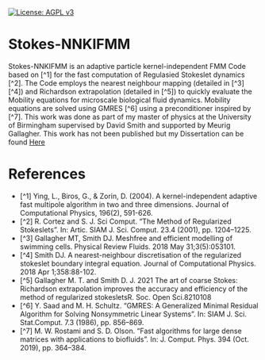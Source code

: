 
[![License: AGPL v3](https://img.shields.io/badge/License-AGPL_v3-blue.svg)](https://www.gnu.org/licenses/agpl-3.0)

# Stokes-NNKIFMM

Stokes-NNKIFMM is an adaptive particle kernel-independent FMM Code based on [^1] for the fast computation of Regulasied Stokeslet dynamics [^2]. 
The Code employs the nearest neighbour mapping (detailed in [^3][^4]) and Richardson extrapolation (detailed in [^5]) to quickly evaluate the Mobility equations for microscale biological fluid dynamics.
Mobility equations are solved using GMRES [^6] using a preconditioner inspired by [^7].
This work was done as part of my master of physics at the University of Birmingham supervised by David Smith and supported by Meurig Gallagher. This work has not been published but my Dissertation can be found [Here](https://www.github.com/Walkersb101/Dissertation)


# References
- [^1] Ying, L., Biros, G., & Zorin, D. (2004). A kernel-independent adaptive fast multipole algorithm in two and three dimensions. Journal of Computational Physics, 196(2), 591-626.
- [^2] R. Cortez and S. J. Sci Comput. “The Method of Regularized Stokeslets”. In: Artic. SIAM J. Sci. Comput. 23.4 (2001), pp. 1204–1225.
- [^3] Gallagher MT, Smith DJ. Meshfree and efficient modelling of swimming cells. Physical Review Fluids. 2018 May 31;3(5):053101.
- [^4] Smith DJ. A nearest-neighbour discretisation of the regularized stokeslet boundary integral equation. Journal of Computational Physics. 2018 Apr 1;358:88-102.
- [^5]  Gallagher M. T. and Smith D. J. 2021 The art of coarse Stokes: Richardson extrapolation improves the accuracy and efficiency of the method of regularized stokesletsR. Soc. Open Sci.8210108
- [^6] Y. Saad and M. H. Schultz. “GMRES: A Generalized Minimal Residual Algorithm for Solving Nonsymmetric Linear Systems”. In: SIAM J. Sci. Stat.Comput. 7.3 (1986), pp. 856–869.
- [^7] M. W. Rostami and S. D. Olson. “Fast algorithms for large dense matrices with applications to biofluids”. In: J. Comput. Phys. 394 (Oct. 2019), pp. 364–384.
